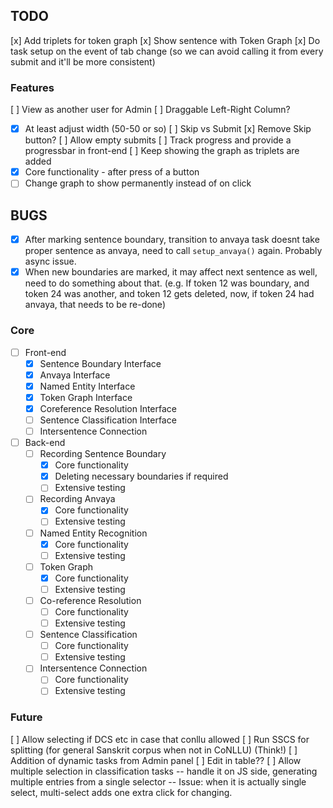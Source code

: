 ## TODO

[x] Add triplets for token graph
[x] Show sentence with Token Graph
[x] Do task setup on the event of tab change (so we can avoid calling it from every submit and it'll be more consistent)

### Features

[ ] View as another user for Admin
[ ] Draggable Left-Right Column?
  - [x] At least adjust width (50-50 or so)
[ ] Skip vs Submit
  [x] Remove Skip button?
  [ ] Allow empty submits
  [ ] Track progress and provide a progressbar in front-end
[ ] Keep showing the graph as triplets are added
  - [x] Core functionality - after press of a button
  - [ ] Change graph to show permanently instead of on click

## BUGS

- [x] After marking sentence boundary, transition to anvaya task doesnt take proper sentence as anvaya, need to call `setup_anvaya()` again. Probably async issue.
- [x] When new boundaries are marked, it may affect next sentence as well, need to do something about that. (e.g. If token 12 was boundary, and token 24 was another, and token 12 gets deleted, now, if token 24 had anvaya, that needs to be re-done)

### Core

- [ ] Front-end
  - [x] Sentence Boundary Interface
  - [x] Anvaya Interface
  - [x] Named Entity Interface
  - [x] Token Graph Interface
  - [x] Coreference Resolution Interface
  - [ ] Sentence Classification Interface
  - [ ] Intersentence Connection
- [ ] Back-end
  - [ ] Recording Sentence Boundary
    - [x] Core functionality
    - [x] Deleting necessary boundaries if required
    - [ ] Extensive testing
  - [ ] Recording Anvaya
    - [x] Core functionality
    - [ ] Extensive testing
  - [ ] Named Entity Recognition
    - [x] Core functionality
    - [ ] Extensive testing
  - [ ] Token Graph
    - [x] Core functionality
    - [ ] Extensive testing
  - [ ] Co-reference Resolution
    - [ ] Core functionality
    - [ ] Extensive testing
  - [ ] Sentence Classification
    - [ ] Core functionality
    - [ ] Extensive testing
  - [ ] Intersentence Connection
    - [ ] Core functionality
    - [ ] Extensive testing

### Future

[ ] Allow selecting if DCS etc in case that conllu allowed
[ ] Run SSCS for splitting (for general Sanskrit corpus when not in CoNLLU) (Think!)
[ ] Addition of dynamic tasks from Admin panel
[ ] Edit in table??
[ ] Allow multiple selection in classification tasks -- handle it on JS side, generating multiple entries from a single selector -- Issue: when it is actually
single select, multi-select adds one extra click for changing.